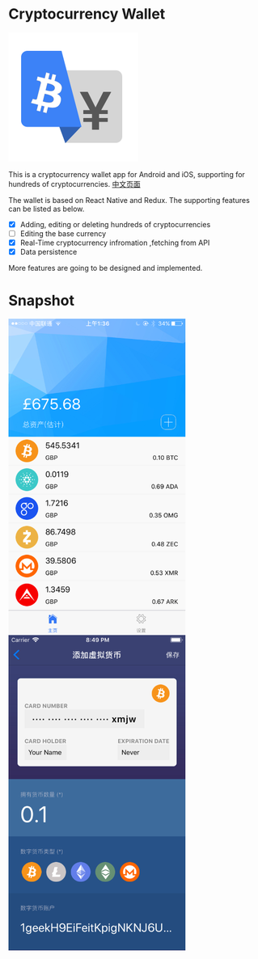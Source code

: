 # Cryptocurrency Wallet

<img src="src/images/logo.png" width="256" />

This is a cryptocurrency wallet app for Android and iOS, supporting for hundreds of cryptocurrencies. [中文页面](README-CN.md)

The wallet is based on React Native and Redux. The supporting features can be listed as below.

- [x] Adding, editing or deleting hundreds of cryptocurrencies
- [ ] Editing the base currency
- [x] Real-Time cryptocurrency infromation ,fetching from API
- [x] Data persistence

More features are going to be designed and implemented.

# Snapshot

<img src="snap-1.png" width="350px" />

<img src="snap-2.png" width="350px" />